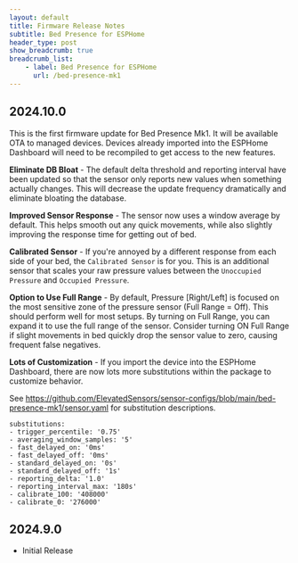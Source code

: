 ```yaml
---
layout: default
title: Firmware Release Notes
subtitle: Bed Presence for ESPHome
header_type: post
show_breadcrumb: true
breadcrumb_list:
    - label: Bed Presence for ESPHome
      url: /bed-presence-mk1
---
```


## 2024.10.0
This is the first firmware update for Bed Presence Mk1. It will be available OTA to managed devices. Devices already imported into the ESPHome Dashboard will need to be recompiled to get access to the new features.

**Eliminate DB Bloat** - The default delta threshold and reporting interval have been updated so that the sensor only reports new values when something actually changes. This will decrease the update frequency dramatically and eliminate bloating the database.

**Improved Sensor Response** - The sensor now uses a window average by default. This helps smooth out any quick movements, while also slightly improving the response time for getting out of bed.

**Calibrated Sensor** - If you're annoyed by a different response from each side of your bed, the `Calibrated Sensor` is for you. This is an additional sensor that scales your raw pressure values between the `Unoccupied Pressure` and `Occupied Pressure`.

**Option to Use Full Range** - By default, Pressure [Right/Left] is focused on the most sensitive zone of the pressure sensor (Full Range = Off). This should perform well for most setups. By turning on Full Range, you can expand it to use the full range of the sensor. Consider turning ON Full Range if slight movements in bed quickly drop the sensor value to zero, causing frequent false negatives.

**Lots of Customization** - If you import the device into the ESPHome Dashboard, there are now lots more substitutions within the package to customize behavior.

See <a href="https://github.com/ElevatedSensors/sensor-configs/blob/main/bed-presence-mk1/sensor.yaml" target="_blank">https://github.com/ElevatedSensors/sensor-configs/blob/main/bed-presence-mk1/sensor.yaml</a> for substitution descriptions.

```
substitutions:
- trigger_percentile: '0.75'
- averaging_window_samples: '5'
- fast_delayed_on: '0ms'
- fast_delayed_off: '0ms'
- standard_delayed_on: '0s'
- standard_delayed_off: '1s'
- reporting_delta: '1.0'
- reporting_interval_max: '180s'
- calibrate_100: '408000'
- calibrate_0: '276000'
```

## 2024.9.0
- Initial Release

